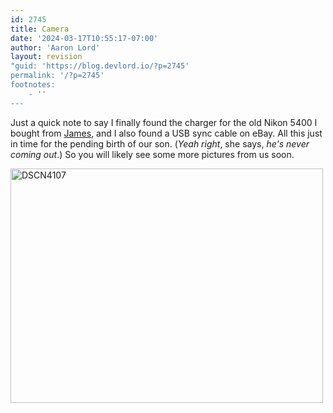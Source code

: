 ```yaml
---
id: 2745
title: Camera
date: '2024-03-17T10:55:17-07:00'
author: 'Aaron Lord'
layout: revision
"guid: 'https://blog.devlord.io/?p=2745'
permalink: '/?p=2745'
footnotes:
    - ''
---
```


Just a quick note to say I finally found the charger for the old Nikon 5400 I bought from <a href="http://www.flickr.com/photos/rev_411photography/">James</a>, and I also found a USB sync cable on eBay. All this just in time for the pending birth of our son. (<span style="font-style:italic;">Yeah right</span>, she says, <span style="font-style:italic;">he's never coming out</span>.) So you will likely see some more pictures from us soon.

<a title="DSCN4107 by The Lord Family, on Flickr" href="http://www.flickr.com/photos/thelordfamily/4609771164/"><img src="http://farm2.static.flickr.com/1173/4609771164_e0d8ff0de8.jpg" alt="DSCN4107" width="500" height="375" /></a>
<div class="blogger-post-footer"><img alt="" width="1" height="1" /></div>
